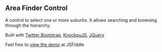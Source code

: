 ## Area Finder Control

A control to select one or more suburbs. It allows searching and browsing through the hierarchy. 

Built with [Twitter Bootstrap][1], [KnockouJS][2], [JQuery][3]

Feel free to [view the demo][4] at JSFiddle

[1]: http://twitter.github.com/bootstrap
[2]: http://knockoutjs.com
[3]: http://jquery.com
[4]: http://jsfiddle.net/jacoswarts/RCdAB/

